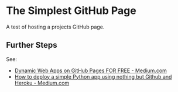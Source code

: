 # The Simplest GitHub Page

A test of hosting a projects GitHub page.

## Further Steps
See:
- [Dynamic Web Apps on GitHub Pages FOR FREE - Medium.com](https://medium.com/pan-labs/dynamic-web-apps-on-github-pages-for-free-ffac2b776d45)
- [How to deploy a simple Python app using nothing but Github and Heroku - Medium.com](https://austinlasseter.medium.com/how-to-deploy-a-simple-plotly-dash-app-to-heroku-622a2216eb73)
